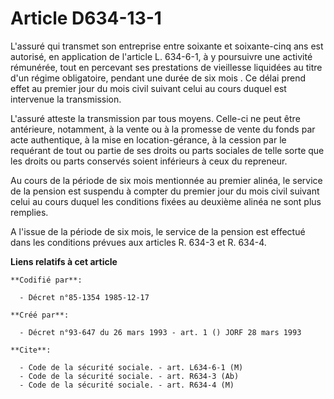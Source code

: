# Article D634-13-1

L'assuré qui transmet son entreprise entre soixante et soixante-cinq ans est autorisé, en application de l'article L.
634-6-1, à y poursuivre une activité rémunérée, tout en percevant ses prestations de vieillesse liquidées au titre d'un
régime obligatoire, pendant une durée de six mois     . Ce délai prend effet au premier jour du mois civil suivant celui au
cours duquel est intervenue la transmission. 

L'assuré atteste la transmission par tous moyens. Celle-ci ne peut être antérieure, notamment, à la vente ou à la promesse de
vente du fonds par acte authentique, à la mise en location-gérance, à la cession par le requérant de tout ou partie de ses
droits ou parts sociales de telle sorte que les droits ou parts conservés soient inférieurs à ceux du repreneur. 

Au cours de la période de six mois mentionnée au premier alinéa, le service de la pension est suspendu à compter du premier
jour du mois civil suivant celui au cours duquel les conditions fixées au deuxième alinéa ne sont plus remplies. 

A l'issue de la période de six mois, le service de la pension est effectué dans les conditions prévues aux articles R. 634-3
et R. 634-4.

**Liens relatifs à cet article**

	**Codifié par**:

	  - Décret n°85-1354 1985-12-17

	**Créé par**:

	  - Décret n°93-647 du 26 mars 1993 - art. 1 () JORF 28 mars 1993

	**Cite**:

	  - Code de la sécurité sociale. - art. L634-6-1 (M)
	  - Code de la sécurité sociale. - art. R634-3 (Ab)
	  - Code de la sécurité sociale. - art. R634-4 (M)
